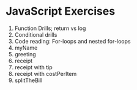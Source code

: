 # JavaScript Exercises

1. Function Drills; return vs log
2. Conditional drills
3. Code reading: For-loops and nested for-loops
4. myName
5. greeting
6. receipt
7. receipt with tip
8. receipt with costPerItem
9. splitTheBill
